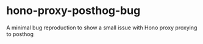 # hono-proxy-posthog-bug
A minimal bug reproduction to show a small issue with Hono proxy proxying to posthog
